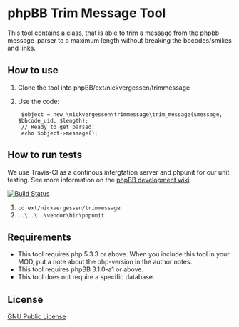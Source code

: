 # phpBB Trim Message Tool #

This tool contains a class, that is able to trim a message from the phpbb message_parser to a maximum length without breaking the bbcodes/smilies and links.

## How to use ##

1. Clone the tool into phpBB/ext/nickvergessen/trimmessage
2. Use the code:

		$object = new \nickvergessen\trimmessage\trim_message($message, $bbcode_uid, $length);
		// Ready to get parsed:
		echo $object->message();

## How to run tests ##

We use Travis-CI as a continous intergtation server and phpunit for our unit testing. See more information on the [phpBB development wiki](https://wiki.phpbb.com/Unit_Tests).

[![Build Status](https://travis-ci.org/nickvergessen/phpbb-tool-trimmessage.png?branch=develop-ascraeus)](https://travis-ci.org/nickvergessen/phpbb-tool-trimmessage)

1. `cd ext/nickvergessen/trimmessage`
2. `..\..\..\vendor\bin\phpunit`

## Requirements ##
* This tool requires php 5.3.3 or above. When you include this tool in your MOD, put a note about the php-version in the author notes.
* This tool requires phpBB 3.1.0-a1 or above.
* This tool does not require a specific database.

## License ##
[GNU Public License](license.txt)
